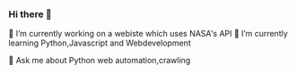 ### Hi there 👋





 🔭 I’m currently working on a webiste which uses NASA's API
 🌱 I’m currently learning Python,Javascript and Webdevelopment


 💬 Ask me about Python web automation,crawling
 
